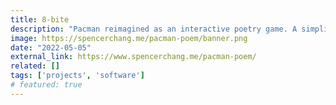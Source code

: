 ```yaml
---
title: 8-bite
description: "Pacman reimagined as an interactive poetry game. A simplified version was published in [taper 8](https://taper.badquar.to/8), an issue of a computational poetry journal.<br/><br/>Created in collaboration with Kelsey."
image: https://spencerchang.me/pacman-poem/banner.png
date: "2022-05-05"
external_link: https://www.spencerchang.me/pacman-poem/
related: []
tags: ['projects', 'software']
# featured: true
---
```


